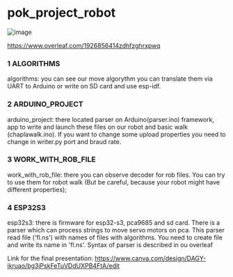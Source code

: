 # pok_project_robot

![image](https://github.com/user-attachments/assets/b0f67556-abd3-45e7-b23a-7ea80a87edb0)


https://www.overleaf.com/1926856414zdhfzghrxpwq

### 1 ALGORITHMS
algorithms: you can see our move algorythm you can translate them via UART to Arduino
or write on SD card and use esp-idf.

### 2 ARDUINO_PROJECT
arduino_project: there located parser on Arduino(parser.ino) framework, app to write and launch these files
on our robot and basic walk (chaplawalk.ino). If you want to change some upload properties you need to change
in writer.py port and braud rate.

### 3 WORK_WITH_ROB_FILE
work_with_rob_file: there you can observe decoder for rob files. You can try to use them for robot walk (But be careful,
because your robot might have different properties);

### 4 ESP32S3
esp32s3: there is firmware for esp32-s3, pca9685 and sd card. There is a parser which can process strings to move servo motors on pca.
This parser read file ('fl.ns') with names of files with algorithms. You need to create file and write its name in 'fl.ns'. Syntax of parser
is described in ou overleaf


Link for the final presentation: https://www.canva.com/design/DAGY-ikruao/bg3jPskFeTuVDdUXPB4FtA/edit
